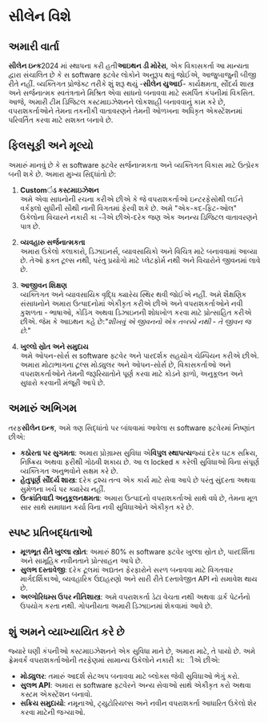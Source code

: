 # સીલેન વિશે

## અમારી વાર્તા

**સીલેન ઇન્ક**2024 માં સ્થાપના કરી હતી**આઇથન ડી મોરેરા**, એક વિકાસકર્તા આ માન્યતા દ્વારા સંચાલિત છે કે સ software ફ્ટવેર લોકોને અનુરૂપ થવું જોઈએ, આજુબાજુની બીજી રીતે નહીં. વ્યક્તિગત પ્રોજેક્ટ તરીકે શું શરૂ થયું -**સીલેન યુઆઈ**- કાર્યક્ષમતા, સૌંદર્ય શાસ્ત્ર અને સર્જનાત્મક સ્વતંત્રતાને મિશ્રિત એવા સાધનો બનાવવા માટે સમર્પિત કંપનીમાં વિકસિત. આજે, અમારી ટીમ ડિજિટલ કસ્ટમાઇઝેશનને લોકશાહી બનાવવાનું કામ કરે છે, વપરાશકર્તાઓને તેમના તકનીકી વાતાવરણને તેમની ઓળખના અધિકૃત એક્સ્ટેંશનમાં પરિવર્તિત કરવા માટે સશક્ત બનાવે છે.

## ફિલસૂફી અને મૂલ્યો

અમારું માનવું છે કે સ software ફ્ટવેર સર્જનાત્મકતા અને વ્યક્તિગત વિકાસ માટે ઉત્પ્રેરક બની શકે છે. અમારા મુખ્ય સિદ્ધાંતો છે:

1. **Customંડ કસ્ટમાઇઝેશન**\
   અમે એવા સાધનોની રચના કરીએ છીએ કે જે વપરાશકર્તાઓ ઇન્ટરફેસોથી લઈને વર્કફ્લો સુધીની સૌથી નાની વિગતમાં ફેરવી શકે છે. અમે "એક-કદ-ફિટ-ઓલ" ​​ઉકેલોના વિચારને નકારી કા --ીએ છીએ-દરેક જણ એક અનન્ય ડિજિટલ વાતાવરણને પાત્ર છે.

2. **વ્યવહારુ સર્જનાત્મકતા**\
   અમારા ઉકેલો કલાકારો, ડિઝાઇનર્સ, વ્યાવસાયિકો અને વિચિત્ર માટે બનાવવામાં આવ્યા છે. તેઓ ફક્ત ટૂલ્સ નથી, પરંતુ પ્રયોગો માટે પ્લેટફોર્મ નથી અને વિચારોને જીવનમાં લાવે છે.

3. **આજીવન શિક્ષણ**\
   વ્યક્તિગત અને વ્યાવસાયિક વૃદ્ધિ ક્યારેય સ્થિર થવી જોઈએ નહીં. અમે શૈક્ષણિક સંસાધનોને અમારા ઉત્પાદનોમાં એકીકૃત કરીએ છીએ અને વપરાશકર્તાઓને નવી કુશળતા - ભાષાઓ, કોડિંગ અથવા ડિઝાઇનની શોધખોળ કરવા માટે પ્રોત્સાહિત કરીએ છીએ. જેમ કે આઇથન કહે છે:*"શીખવું એ જીવનનો એક તબક્કો નથી - તે જીવન જ છે."*

4. **ખુલ્લો સ્રોત અને સમુદાય**\
   અમે ઓપન-સોર્સ સ software ફ્ટવેર અને પારદર્શક સહયોગ ચેમ્પિયન કરીએ છીએ. અમારા મોટાભાગના ટૂલ્સ મોડ્યુલર અને ઓપન-સોર્સ છે, વિકાસકર્તાઓ અને વપરાશકર્તાઓને તેમની જરૂરિયાતોને પૂર્ણ કરવા માટે કોડને ફાળો, અનુકૂલન અને સુધારો કરવાની મંજૂરી આપે છે.

## અમારું અભિગમ

તરફ**સીલેન ઇન્ક**, અમે ત્રણ સિદ્ધાંતો પર બાંધવામાં આવેલા સ software ફ્ટવેરમાં નિષ્ણાંત છીએ:

* **કઠોરતા પર સુગમતા**: અમારા પ્રોગ્રામ્સ સુવિધા એ**વિપુલ સ્થાપત્ય**જ્યાં દરેક ઘટક સક્રિય, નિષ્ક્રિય અથવા ફરીથી ગોઠવી શકાય છે. આ લ locked ક કરેલી સુવિધાઓ વિના સંપૂર્ણ વ્યક્તિગત અનુભવોને સક્ષમ કરે છે.
* **હેતુપૂર્ણ સૌંદર્ય શાસ્ત્ર**: દરેક દ્રશ્ય તત્વ એક કાર્ય માટે સેવા આપે છે પરંતુ સુંદરતા અથવા સુમેળના ખર્ચ પર ક્યારેય નહીં.
* **ઉત્ક્રાંતિવાદી અનુકૂલનક્ષમતા**: અમારા ઉત્પાદનો વપરાશકર્તાઓ સાથે વધે છે, તેમના મૂળ સાર સાથે સમાધાન કર્યા વિના નવી સુવિધાઓને એકીકૃત કરે છે.

## સ્પષ્ટ પ્રતિબદ્ધતાઓ

* **મૂળભૂત રીતે ખુલ્લા સ્ત્રોત**: અમારું 80% સ software ફ્ટવેર ખુલ્લા સ્રોત છે, પારદર્શિતા અને સામૂહિક નવીનતાને પ્રોત્સાહન આપે છે.
* **સુલભ દસ્તાવેજી**: દરેક ટૂલમાં અદ્યતન ફેરફારોને સરળ બનાવવા માટે વિગતવાર માર્ગદર્શિકાઓ, વ્યવહારિક ઉદાહરણો અને સારી રીતે દસ્તાવેજીત API નો સમાવેશ થાય છે.
* **અલ્ગોરિધમ્સ ઉપર નીતિશાસ્ત્ર**: અમે વપરાશકર્તા ડેટા વેચતા નથી અથવા ડાર્ક પેટર્નનો ઉપયોગ કરતા નથી. ગોપનીયતા અમારી ડિઝાઇનમાં શેકવામાં આવે છે.

## શું અમને વ્યાખ્યાયિત કરે છે

જ્યારે ઘણી કંપનીઓ કસ્ટમાઇઝેશનને એક સુવિધા માને છે, અમારા માટે, તે પાયો છે. અમે ફ્રેમવર્ક વપરાશકર્તાઓની તરફેણમાં સામાન્ય ઉકેલોને નકારી કા: ીએ છીએ:

* **મોડ્યુલર**: તમારું આદર્શ સેટઅપ બનાવવા માટે બ્લોક્સ જેવી સુવિધાઓ ભેગું કરો.
* **સુલભ API**: અમારા સ software ફ્ટવેરને અન્ય સેવાઓ સાથે એકીકૃત કરો અથવા કસ્ટમ એક્સ્ટેંશન બનાવો.
* **સક્રિય સમુદાયો**: નમૂનાઓ, ટ્યુટોરિયલ્સ અને નવીન વપરાશકર્તા આધારિત ઉકેલો શેર કરવા માટેની જગ્યાઓ.
